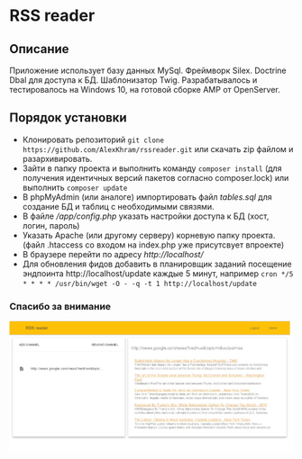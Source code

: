 # RSS reader
## Описание
Приложение использует базу данных MySql. Фреймворк Silex. Doctrine Dbal для доступа к БД. Шаблонизатор Twig.
Разрабатывалось и тестировалось на Windows 10, на готовой сборке AMP от OpenServer.
## Порядок установки
* Клонировать репозиторий ```git clone https://github.com/AlexKhram/rssreader.git``` или скачать zip файлом и разархивировать.
* Зайти в папку проекта и выполнить команду ```composer install``` (для получения идентичных версий пакетов согласно composer.lock) или выполнить ```composer update```
* В phpMyAdmin (или аналоге) импортировать файл *tables.sql* для создание БД и таблиц с необходимыми связями.
* В файле */app/config.php* указать настройки доступа к БД (хост, логин, пароль)
* Указать Apache (или другому серверу) корневую папку проекта. (файл .htaccess со входом на index.php уже присутсвует впроекте)
* В браузере перейти по адресу *http://localhost/*
* Для обновления фидов добавить в планировщик заданий посещение эндпоинта http://localhost/update каждые 5 минут, например ```cron */5 * * * * /usr/bin/wget -O - -q -t 1 http://localhost/update```

### Спасибо за внимание
![alt tag](https://raw.githubusercontent.com/AlexKhram/rssreader/master/printscreen.jpg)
